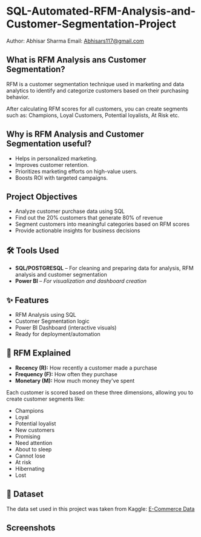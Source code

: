 # SQL-Automated-RFM-Analysis-and-Customer-Segmentation-Project

Author:     Abhisar Sharma
Email:      Abhisars117@gmail.com


## What is RFM Analysis ans Customer Segmentation?

RFM is a customer segmentation technique used in marketing and data analytics to identify and categorize customers based on their purchasing behavior.

After calculating RFM scores for all customers, you can create segments such as: Champions, Loyal Customers, Potential loyalists, At Risk etc.


## Why is RFM Analysis and Customer Segmentation useful?

- Helps in personalized marketing.
- Improves customer retention.
- Prioritizes marketing efforts on high-value users.
- Boosts ROI with targeted campaigns.


## Project Objectives

- Analyze customer purchase data using SQL
- Find out the 20% customers that generate 80% of revenue
- Segment customers into meaningful categories based on RFM scores
- Provide actionable insights for business decisions


## 🛠️ Tools Used

- **SQL/POSTGRESQL** – For cleaning and preparing data for analysis, RFM analysis and customer segmentation
- **Power BI** – *For visualization and dashboard creation*


## ✨ Features

-  RFM Analysis using SQL
-  Customer Segmentation logic
-  Power BI Dashboard (interactive visuals)
-  Ready for deployment/automation


## 🧮 RFM Explained

- **Recency (R):** How recently a customer made a purchase
- **Frequency (F):** How often they purchase
- **Monetary (M):** How much money they've spent

Each customer is scored based on these three dimensions, allowing you to create customer segments like:

- Champions
- Loyal
- Potential loyalist
- New customers
- Promising
- Need attention
- About to sleep
- Cannot lose
- At risk
- Hibernating
- Lost


## 📁 Dataset

The data set used in this project was taken from Kaggle: [E-Commerce Data](https://www.kaggle.com/datasets/carrie1/ecommerce-data/data)


## Screenshots


